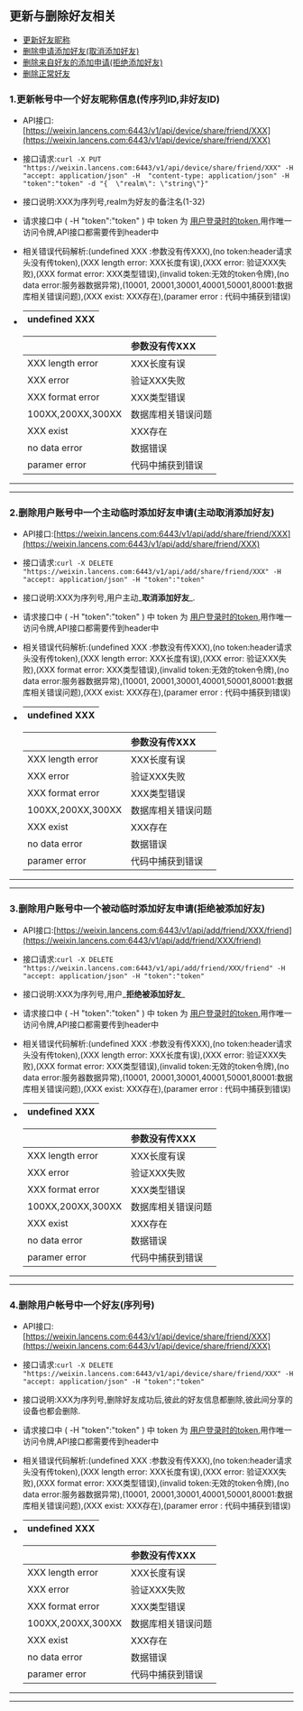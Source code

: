 ## 更新与删除好友相关

* [更新好友昵称](#1更新帐号中一个好友昵称信息传序列id非好友id)
* [删除申请添加好友\(取消添加好友\)](#2删除用户账号中一个主动临时添加好友申请主动取消添加好友)
* [删除来自好友的添加申请\(拒绝添加好友\)](#3删除用户账号中一个被动临时添加好友申请拒绝被添加好友)
* [删除正常好友](#4删除用户帐号中一个好友序列号)

### 1.更新帐号中一个好友昵称信息\(传序列ID,非好友ID\)

* API接口:[https://weixin.lancens.com:6443/v1/api/device/share/friend/XXX](https://weixin.lancens.com:6443/v1/api/device/share/friend/XXX)
* 接口请求:`curl -X PUT "https://weixin.lancens.com:6443/v1/api/device/share/friend/XXX" -H  "accept: application/json" -H  "content-type: application/json" -H "token":"token" -d "{  \"realm\": \"string\"}"`

* 接口说明:XXX为序列号,realm为好友的备注名\(1-32\)

* 请求接口中  \(  -H "token":"token" \) 中 token 为 [用户登录时的token](/../deng-lu-yu-tui-chu.html),用作唯一访问令牌,API接口都需要传到header中

* 相关错误代码解析:\(undefined XXX :参数没有传XXX\),\(no token:header请求头没有传token\),\(XXX length error: XXX长度有误\),\(XXX error: 验证XXX失败\),\(XXX format error: XXX类型错误\),\(invalid token:无效的token令牌\),\(no data error:服务器数据异常\),\(10001, 20001,30001,40001,50001,80001:数据库相关错误问题\),\(XXX exist: XXX存在\),\(paramer error : 代码中捕获到错误\)

* | undefined XXX |
  | :--- |


  |  | 参数没有传XXX |
  | :--- | :--- |
  | XXX length error | XXX长度有误 |
  | XXX error | 验证XXX失败 |
  | XXX format error | XXX类型错误 |
  | 100XX,200XX,300XX | 数据库相关错误问题 |
  | XXX exist | XXX存在 |
  | no data error | 数据错误 |
  | paramer error | 代码中捕获到错误 |

---

---

### 2.删除用户账号中一个主动临时添加好友申请\(主动取消添加好友\)

* API接口:[https://weixin.lancens.com:6443/v1/api/add/share/friend/XXX](https://weixin.lancens.com:6443/v1/api/add/share/friend/XXX)
* 接口请求:`curl -X DELETE "https://weixin.lancens.com:6443/v1/api/add/share/friend/XXX" -H  "accept: application/json" -H "token":"token"`

* 接口说明:XXX为序列号,用户主动_**取消添加好友**_.

* 请求接口中  \(  -H "token":"token" \) 中 token 为 [用户登录时的token](/../deng-lu-yu-tui-chu.html),用作唯一访问令牌,API接口都需要传到header中

* 相关错误代码解析:\(undefined XXX :参数没有传XXX\),\(no token:header请求头没有传token\),\(XXX length error: XXX长度有误\),\(XXX error: 验证XXX失败\),\(XXX format error: XXX类型错误\),\(invalid token:无效的token令牌\),\(no data error:服务器数据异常\),\(10001, 20001,30001,40001,50001,80001:数据库相关错误问题\),\(XXX exist: XXX存在\),\(paramer error : 代码中捕获到错误\)

* | undefined XXX |
  | :--- |


  |  | 参数没有传XXX |
  | :--- | :--- |
  | XXX length error | XXX长度有误 |
  | XXX error | 验证XXX失败 |
  | XXX format error | XXX类型错误 |
  | 100XX,200XX,300XX | 数据库相关错误问题 |
  | XXX exist | XXX存在 |
  | no data error | 数据错误 |
  | paramer error | 代码中捕获到错误 |

---

---

### 3.删除用户账号中一个被动临时添加好友申请\(拒绝被添加好友\)

* API接口:[https://weixin.lancens.com:6443/v1/api/add/friend/XXX/friend](https://weixin.lancens.com:6443/v1/api/add/friend/XXX/friend)
* 接口请求:`curl -X DELETE "https://weixin.lancens.com:6443/v1/api/add/friend/XXX/friend" -H  "accept: application/json" -H "token":"token"`

* 接口说明:XXX为序列号,用户_**拒绝被添加好友**_

* 请求接口中  \(  -H "token":"token" \) 中 token 为 [用户登录时的token](/../deng-lu-yu-tui-chu.html),用作唯一访问令牌,API接口都需要传到header中

* 相关错误代码解析:\(undefined XXX :参数没有传XXX\),\(no token:header请求头没有传token\),\(XXX length error: XXX长度有误\),\(XXX error: 验证XXX失败\),\(XXX format error: XXX类型错误\),\(invalid token:无效的token令牌\),\(no data error:服务器数据异常\),\(10001, 20001,30001,40001,50001,80001:数据库相关错误问题\),\(XXX exist: XXX存在\),\(paramer error : 代码中捕获到错误\)

* | undefined XXX |
  | :--- |


  |  | 参数没有传XXX |
  | :--- | :--- |
  | XXX length error | XXX长度有误 |
  | XXX error | 验证XXX失败 |
  | XXX format error | XXX类型错误 |
  | 100XX,200XX,300XX | 数据库相关错误问题 |
  | XXX exist | XXX存在 |
  | no data error | 数据错误 |
  | paramer error | 代码中捕获到错误 |

---

---

### 4.删除用户帐号中一个好友\(序列号\)

* API接口:[https://weixin.lancens.com:6443/v1/api/device/share/friend/XXX](https://weixin.lancens.com:6443/v1/api/device/share/friend/XXX)
* 接口请求:`curl -X DELETE "https://weixin.lancens.com:6443/v1/api/device/share/friend/XXX" -H  "accept: application/json" -H "token":"token"`

* 接口说明:XXX为序列号,删除好友成功后,彼此的好友信息都删除,彼此间分享的设备也都会删除.

* 请求接口中  \(  -H "token":"token" \) 中 token 为 [用户登录时的token](/../deng-lu-yu-tui-chu.html),用作唯一访问令牌,API接口都需要传到header中

* 相关错误代码解析:\(undefined XXX :参数没有传XXX\),\(no token:header请求头没有传token\),\(XXX length error: XXX长度有误\),\(XXX error: 验证XXX失败\),\(XXX format error: XXX类型错误\),\(invalid token:无效的token令牌\),\(no data error:服务器数据异常\),\(10001, 20001,30001,40001,50001,80001:数据库相关错误问题\),\(XXX exist: XXX存在\),\(paramer error : 代码中捕获到错误\)

* | undefined XXX |
  | :--- |


  |  | 参数没有传XXX |
  | :--- | :--- |
  | XXX length error | XXX长度有误 |
  | XXX error | 验证XXX失败 |
  | XXX format error | XXX类型错误 |
  | 100XX,200XX,300XX | 数据库相关错误问题 |
  | XXX exist | XXX存在 |
  | no data error | 数据错误 |
  | paramer error | 代码中捕获到错误 |

---

---



